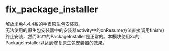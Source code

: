 # fix\_package\_installer

解放米兔4.4.4系的手表原生包安装器。  
无法使用的原生包安装器中的安装器activity中的onResume方法直接调用finish()终止安装，然而3c中的PackageInstaller是正常的。本模块使用3c的PackageInstaller以达到修复原生包安装器的效果。
